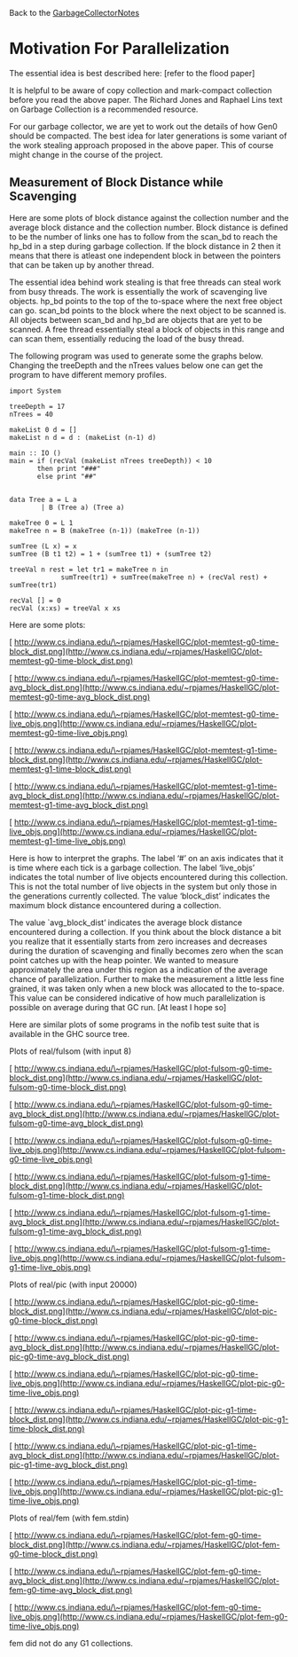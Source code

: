 
Back to the [GarbageCollectorNotes](garbage-collector-notes)

# Motivation For Parallelization


The essential idea is best described here:
\[refer to the flood paper\]


It is helpful to be aware of copy collection and mark-compact collection before you read the above paper. The Richard Jones and Raphael Lins text on Garbage Collection is a recommended resource. 


For our garbage collector, we are yet to work out the details of how Gen0 should be compacted. The best idea for later generations is some variant of the work stealing approach proposed in the above paper. This of course might change in the course of the project. 

## Measurement of Block Distance while Scavenging


Here are some plots of block distance against the collection number and the average block distance and the collection number. Block distance is defined to be the number of links one has to follow from the scan_bd to reach the hp_bd in a step during garbage collection. If the block distance in 2 then it means that there is atleast one independent block in between the pointers that can be taken up by another thread.


The essential idea behind work stealing is that free threads can steal work from busy threads. The work is essentially the work of scavenging live objects. hp_bd points to the top of the to-space where the next free object can go. scan_bd points to the block where the next object to be scanned is. All objects between scan_bd and hp_bd  are objects that are yet to be scanned. A free thread essentially steal a block of objects in this range and can scan them, essentially reducing the load of the busy thread. 


The following program was used to generate some the graphs below. Changing the treeDepth and the nTrees values below one can get the program to have different memory profiles. 

```wiki
import System

treeDepth = 17
nTrees = 40

makeList 0 d = []
makeList n d = d : (makeList (n-1) d)

main :: IO ()
main = if (recVal (makeList nTrees treeDepth)) < 10
       then print "###"
       else print "##"


data Tree a = L a
	    | B (Tree a) (Tree a)

makeTree 0 = L 1
makeTree n = B (makeTree (n-1)) (makeTree (n-1))

sumTree (L x) = x
sumTree (B t1 t2) = 1 + (sumTree t1) + (sumTree t2)

treeVal n rest = let tr1 = makeTree n in
		     sumTree(tr1) + sumTree(makeTree n) + (recVal rest) + sumTree(tr1)

recVal [] = 0
recVal (x:xs) = treeVal x xs
```


Here are some plots:

[ http://www.cs.indiana.edu/\~rpjames/HaskellGC/plot-memtest-g0-time-block_dist.png](http://www.cs.indiana.edu/~rpjames/HaskellGC/plot-memtest-g0-time-block_dist.png)

[ http://www.cs.indiana.edu/\~rpjames/HaskellGC/plot-memtest-g0-time-avg_block_dist.png](http://www.cs.indiana.edu/~rpjames/HaskellGC/plot-memtest-g0-time-avg_block_dist.png)

[ http://www.cs.indiana.edu/\~rpjames/HaskellGC/plot-memtest-g0-time-live_objs.png](http://www.cs.indiana.edu/~rpjames/HaskellGC/plot-memtest-g0-time-live_objs.png)

[ http://www.cs.indiana.edu/\~rpjames/HaskellGC/plot-memtest-g1-time-block_dist.png](http://www.cs.indiana.edu/~rpjames/HaskellGC/plot-memtest-g1-time-block_dist.png)

[ http://www.cs.indiana.edu/\~rpjames/HaskellGC/plot-memtest-g1-time-avg_block_dist.png](http://www.cs.indiana.edu/~rpjames/HaskellGC/plot-memtest-g1-time-avg_block_dist.png)

[ http://www.cs.indiana.edu/\~rpjames/HaskellGC/plot-memtest-g1-time-live_objs.png](http://www.cs.indiana.edu/~rpjames/HaskellGC/plot-memtest-g1-time-live_objs.png)


Here is how to interpret the graphs. The label ‘\#’ on an axis indicates that it is time where each tick is a garbage collection. The label ‘live_objs’ indicates the total number of live objects encountered during this collection. This is not the total number of live objects in the system but only those in the generations currently collected. The value ‘block_dist’ indicates the maximum block distance encountered during a collection. 


The value \`avg_block_dist’ indicates the average block distance encountered during a collection. If you think about the block distance a bit you realize that it essentially starts from zero increases and decreases during the duration of scavenging and finally becomes zero when the scan point catches up with the heap pointer. We wanted to measure approximately the area under this region as a indication of the average chance of parallelization. Further to make the measurement a little less fine grained, it was taken only when a new block was allocated to the to-space. This value can be considered indicative of how much parallelization is possible on average during that GC run. \[At least I hope so\]


Here are similar plots of some programs in the nofib test suite that is available in the GHC source tree. 


Plots of real/fulsom (with input 8)

[ http://www.cs.indiana.edu/\~rpjames/HaskellGC/plot-fulsom-g0-time-block_dist.png](http://www.cs.indiana.edu/~rpjames/HaskellGC/plot-fulsom-g0-time-block_dist.png)

[ http://www.cs.indiana.edu/\~rpjames/HaskellGC/plot-fulsom-g0-time-avg_block_dist.png](http://www.cs.indiana.edu/~rpjames/HaskellGC/plot-fulsom-g0-time-avg_block_dist.png)

[ http://www.cs.indiana.edu/\~rpjames/HaskellGC/plot-fulsom-g0-time-live_objs.png](http://www.cs.indiana.edu/~rpjames/HaskellGC/plot-fulsom-g0-time-live_objs.png)

[ http://www.cs.indiana.edu/\~rpjames/HaskellGC/plot-fulsom-g1-time-block_dist.png](http://www.cs.indiana.edu/~rpjames/HaskellGC/plot-fulsom-g1-time-block_dist.png)

[ http://www.cs.indiana.edu/\~rpjames/HaskellGC/plot-fulsom-g1-time-avg_block_dist.png](http://www.cs.indiana.edu/~rpjames/HaskellGC/plot-fulsom-g1-time-avg_block_dist.png)

[ http://www.cs.indiana.edu/\~rpjames/HaskellGC/plot-fulsom-g1-time-live_objs.png](http://www.cs.indiana.edu/~rpjames/HaskellGC/plot-fulsom-g1-time-live_objs.png)


Plots of real/pic (with input 20000)

[ http://www.cs.indiana.edu/\~rpjames/HaskellGC/plot-pic-g0-time-block_dist.png](http://www.cs.indiana.edu/~rpjames/HaskellGC/plot-pic-g0-time-block_dist.png)

[ http://www.cs.indiana.edu/\~rpjames/HaskellGC/plot-pic-g0-time-avg_block_dist.png](http://www.cs.indiana.edu/~rpjames/HaskellGC/plot-pic-g0-time-avg_block_dist.png)

[ http://www.cs.indiana.edu/\~rpjames/HaskellGC/plot-pic-g0-time-live_objs.png](http://www.cs.indiana.edu/~rpjames/HaskellGC/plot-pic-g0-time-live_objs.png)

[ http://www.cs.indiana.edu/\~rpjames/HaskellGC/plot-pic-g1-time-block_dist.png](http://www.cs.indiana.edu/~rpjames/HaskellGC/plot-pic-g1-time-block_dist.png)

[ http://www.cs.indiana.edu/\~rpjames/HaskellGC/plot-pic-g1-time-avg_block_dist.png](http://www.cs.indiana.edu/~rpjames/HaskellGC/plot-pic-g1-time-avg_block_dist.png)

[ http://www.cs.indiana.edu/\~rpjames/HaskellGC/plot-pic-g1-time-live_objs.png](http://www.cs.indiana.edu/~rpjames/HaskellGC/plot-pic-g1-time-live_objs.png)


Plots of real/fem (with fem.stdin)

[ http://www.cs.indiana.edu/\~rpjames/HaskellGC/plot-fem-g0-time-block_dist.png](http://www.cs.indiana.edu/~rpjames/HaskellGC/plot-fem-g0-time-block_dist.png)

[ http://www.cs.indiana.edu/\~rpjames/HaskellGC/plot-fem-g0-time-avg_block_dist.png](http://www.cs.indiana.edu/~rpjames/HaskellGC/plot-fem-g0-time-avg_block_dist.png)

[ http://www.cs.indiana.edu/\~rpjames/HaskellGC/plot-fem-g0-time-live_objs.png](http://www.cs.indiana.edu/~rpjames/HaskellGC/plot-fem-g0-time-live_objs.png)


fem did not do any G1 collections.
